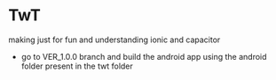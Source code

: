 # TwT
making just for fun and understanding ionic and capacitor

- go to VER_1.0.0 branch and build the android app using the android folder present in the twt folder